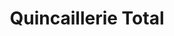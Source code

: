---
title: "Quincaillerie Total"
url: /brazzaville/quincaillerie-total/
shop: matériel informatique
---